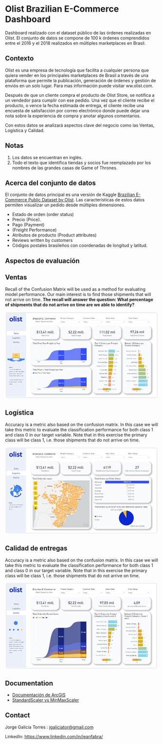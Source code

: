 # Olist Brazilian E-Commerce Dashboard
Dashboard realizado con el dataset público de las órdenes realizadas en Olist. El conjunto de datos se compone de 100 k órdenes comprendidos entre el 2016 y el 2018 realizados en múltiples marketplaces en Brasil.

## Contexto

Olist es una empresa de tecnología que facilita a cualquier persona que quiera vender en los principales marketplaces de Brasil a través de una plataforma que permite la publicación, generación de órdenes y gestión de enviós en un solo lugar. Para mas información puede visitar ww.olist.com.

Después de que un cliente compra el producto de Olist Store, se notifica a un vendedor para cumplir con ese pedido. Una vez que el cliente recibe el producto, o vence la fecha estimada de entrega, el cliente recibe una encuesta de satisfacción por correo electrónico donde puede dejar una nota sobre la experiencia de compra y anotar algunos comentarios.

Con estos datos se analizará aspectos clave del negocio como las Ventas, Logistica y Calidad.

## Notas

1. Los datos se encuentran en inglés.
2. Todo el texto que identifica tiendas y socios fue reemplazado por los nombres de las grandes casas de Game of Thrones.

## Acerca del conjunto de datos

El conjunto de datos principal es una versión de Kaggle [Brazilian E-Commerce Public Dataset by Olist](https://www.kaggle.com/datasets/olistbr/brazilian-ecommerce). 
Las características de estos datos permiten visualizar un pedido desde múltiples dimensiones.


* Estado de orden (order status)
* Precio (Price).
* Pago (Payment)
* (Freight Performance)
* Atributos de producto (Product attributes)
* Reviews written by customers
* Códigos postales brasileños con coordenadas de longitud y latitud.



## Aspectos de evaluación

## Ventas

Recall of the Confusion Matrix will be used as a method for evaluating model performance. Our main interest is to find those shipments that will not arrive on time. **The recall will answer the question: 
What percentage of shipments that do not arrive on time are we able to identify?**


![image](_src/olist1.JPG)<br>

## Logística

Accuracy is a metric also based on the confusion matrix. In this case we will take this metric to evaluate the classification performance for both class 1 and class
0 in our target variable. Note that in this exercise the primary class will be class 1, i.e. those shipments that do not arrive on time.

![image](_src/olist2.JPG)<br>


## Calidad de entregas

Accuracy is a metric also based on the confusion matrix. In this case we will take this metric to evaluate the classification performance for both class 1 and class
0 in our target variable. Note that in this exercise the primary class will be class 1, i.e. those shipments that do not arrive on time.

![image](_src/olist3.JPG)<br>



## Documentation

* [Documentación de ArcGIS](https://doc.arcgis.com/es/)
* [StandardScaler vs MinMaxScaler](https://stackoverflow.com/questions/61255108/python-numpy-ravel-function-not-flattening-array)


## Contact

Jorge Galicia Torres : jgaliciator@gmail.com

LinkedIn: https://www.linkedin.com/in/jeanfabra/
